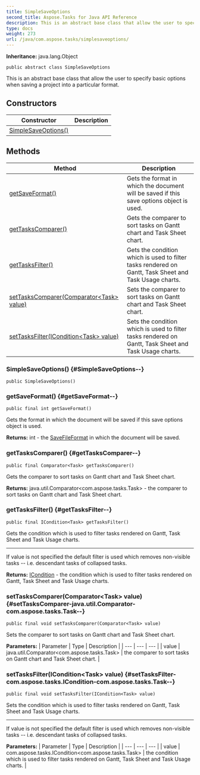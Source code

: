 ```yaml
---
title: SimpleSaveOptions
second_title: Aspose.Tasks for Java API Reference
description: This is an abstract base class that allow the user to specify basic options when saving a project into a particular format.
type: docs
weight: 273
url: /java/com.aspose.tasks/simplesaveoptions/
---
```


**Inheritance:**
java.lang.Object
```
public abstract class SimpleSaveOptions
```

This is an abstract base class that allow the user to specify basic options when saving a project into a particular format.
## Constructors

| Constructor | Description |
| --- | --- |
| [SimpleSaveOptions()](#SimpleSaveOptions--) |  |
## Methods

| Method | Description |
| --- | --- |
| [getSaveFormat()](#getSaveFormat--) | Gets the format in which the document will be saved if this save options object is used. |
| [getTasksComparer()](#getTasksComparer--) | Gets the comparer to sort tasks on Gantt chart and Task Sheet chart. |
| [getTasksFilter()](#getTasksFilter--) | Gets the condition which is used to filter tasks rendered on Gantt, Task Sheet and Task Usage charts. |
| [setTasksComparer(Comparator&lt;Task&gt; value)](#setTasksComparer-java.util.Comparator-com.aspose.tasks.Task--) | Sets the comparer to sort tasks on Gantt chart and Task Sheet chart. |
| [setTasksFilter(ICondition&lt;Task&gt; value)](#setTasksFilter-com.aspose.tasks.ICondition-com.aspose.tasks.Task--) | Sets the condition which is used to filter tasks rendered on Gantt, Task Sheet and Task Usage charts. |
### SimpleSaveOptions() {#SimpleSaveOptions--}
```
public SimpleSaveOptions()
```


### getSaveFormat() {#getSaveFormat--}
```
public final int getSaveFormat()
```


Gets the format in which the document will be saved if this save options object is used.

**Returns:**
int - the [SaveFileFormat](../../com.aspose.tasks/savefileformat) in which the document will be saved.
### getTasksComparer() {#getTasksComparer--}
```
public final Comparator<Task> getTasksComparer()
```


Gets the comparer to sort tasks on Gantt chart and Task Sheet chart.

**Returns:**
java.util.Comparator&lt;com.aspose.tasks.Task&gt; - the comparer to sort tasks on Gantt chart and Task Sheet chart.
### getTasksFilter() {#getTasksFilter--}
```
public final ICondition<Task> getTasksFilter()
```


Gets the condition which is used to filter tasks rendered on Gantt, Task Sheet and Task Usage charts.

--------------------

If value is not specified the default filter is used which removes non-visible tasks -- i.e. descendant tasks of collapsed tasks.

**Returns:**
[ICondition](../../com.aspose.tasks/icondition) - the condition which is used to filter tasks rendered on Gantt, Task Sheet and Task Usage charts.
### setTasksComparer(Comparator&lt;Task&gt; value) {#setTasksComparer-java.util.Comparator-com.aspose.tasks.Task--}
```
public final void setTasksComparer(Comparator<Task> value)
```


Sets the comparer to sort tasks on Gantt chart and Task Sheet chart.

**Parameters:**
| Parameter | Type | Description |
| --- | --- | --- |
| value | java.util.Comparator&lt;com.aspose.tasks.Task&gt; | the comparer to sort tasks on Gantt chart and Task Sheet chart. |

### setTasksFilter(ICondition&lt;Task&gt; value) {#setTasksFilter-com.aspose.tasks.ICondition-com.aspose.tasks.Task--}
```
public final void setTasksFilter(ICondition<Task> value)
```


Sets the condition which is used to filter tasks rendered on Gantt, Task Sheet and Task Usage charts.

--------------------

If value is not specified the default filter is used which removes non-visible tasks -- i.e. descendant tasks of collapsed tasks.

**Parameters:**
| Parameter | Type | Description |
| --- | --- | --- |
| value | com.aspose.tasks.ICondition&lt;com.aspose.tasks.Task&gt; | the condition which is used to filter tasks rendered on Gantt, Task Sheet and Task Usage charts. |

